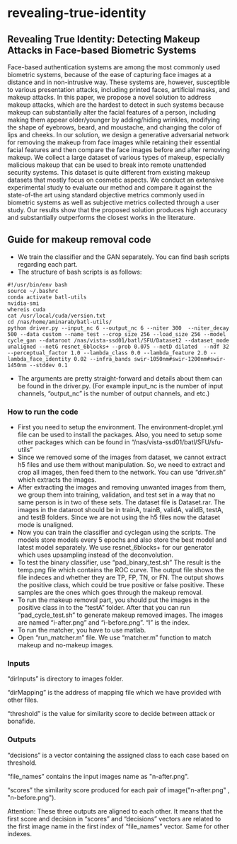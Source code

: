 # revealing-true-identity
## Revealing True Identity: Detecting Makeup Attacks in Face-based Biometric Systems

Face-based authentication systems are among the most commonly used biometric systems, because of the ease of capturing face images at a distance and in non-intrusive way. These systems are, however, susceptible to various presentation attacks, including printed faces, artificial masks, and makeup attacks. In this paper, we propose a novel solution to address makeup attacks, which are the hardest to detect in such systems because makeup can substantially alter the facial features of a person, including making them appear older/younger by adding/hiding wrinkles, modifying the shape of eyebrows, beard, and moustache, and changing the color of lips and cheeks. In our solution, we design a generative adversarial network for removing the makeup from face images while retaining their essential facial features and then compare the face images before and after removing makeup. We collect a large dataset of various types of makeup, especially malicious makeup that can be used to break into remote unattended security systems. This dataset is quite different from existing makeup datasets that mostly focus on cosmetic aspects. We conduct an extensive experimental study to evaluate our method and compare it against the state-of-the art using standard objective metrics commonly used in biometric systems as well as subjective metrics collected through a user study. Our results show that the proposed solution produces high accuracy and substantially outperforms the closest works in the literature.

## Guide for makeup removal code

-	We train the classifier and the GAN separately. You can find bash scripts regarding each part.
- The structure of bash scripts is as follows:
```
#!/usr/bin/env bash
source ~/.bashrc
conda activate batl-utils
nvidia-smi
whereis cuda
cat /usr/local/cuda/version.txt
cd /nas/home/aminarab/batl-utils/
python driver.py --input_nc 6 --output_nc 6 --niter 300  --niter_decay 500 --data custom --name test --crop_size 256 --load_size 256 --model cycle_gan --dataroot /nas/vista-ssd01/batl/SFU/Dataset2 --dataset_mode unaligned --netG resnet_6blocks+ --prob 0.075 --netD dilated  --ndf 32 --perceptual_factor 1.0 --lambda_class 0.0 --lambda_feature 2.0 --lambda_face_identity 0.02 --infra_bands swir-1050nm#swir-1200nm#swir-1450nm --stddev 0.1 
```
- The arguments are pretty straight-forward and details about them can be found in the driver.py. (For example input_nc is the number of input channels, “output_nc” is the number of output channels, and etc.)
### How to run the code
-	First you need to setup the environment. The environment-droplet.yml file can be used to install the packages. Also, you need to setup some other packages which can be found in “/nas/vista-ssd01/batl/SFU/sfu-utils”
- Since we removed some of the images from dataset, we cannot extract h5 files and use them without manipulation. So, we need to extract and crop all images, then feed them to the network. You can use “driver.sh” which extracts the images. 
- After extracting the images and removing unwanted images from them, we group them into training, validation, and test set in a way that no same person is in two of these sets. The dataset file is Dataset.rar. The images in the dataroot should be in trainA, trainB, validA, validB, testA, and testB folders. Since we are not using the h5 files now the dataset mode is unaligned. 
- Now you can train the classifier and cyclegan using the scripts. The models store models every 5 epochs and also store the best model and latest model separately. We use resnet_6blocks+ for our generator which uses upsampling instead of the deconvolution. 
- To test the binary classifier, use “pad_binary_test.sh” The result is the temp.png file which contains the ROC curve. The output file shows the file indeces and whether they are TP, FP, TN, or FN. The output shows the positive class, which could be true positive or false positive. These samples are the ones which goes through the makeup removal. 
- To run the makeup removal part, you should put the images in the positive class in to the “testA” folder. After that you can run “pad_cycle_test.sh” to generate makeup removed images. The images are named “i-after.png” and “i-before.png”. “I” is the index.
- To run the matcher, you have to use matlab.
- Open “run_matcher.m” file. We use “matcher.m” function to match makeup and no-makeup images.

### Inputs
“dirInputs” is directory to images folder.

“dirMapping” is the address of mapping file which we have provided with other files.

“threshold” is the value for similarity score to decide between attack or bonafide.

### Outputs
“decisions” is a vector containing the assigned class to each case based on threshold.

“file_names” contains the input images name as "n-after.png".

“scores” the similarity score produced for each pair of image("n-after.png" , "n-before.png").

Attention: These three outputs are aligned to each other. It means that the first score and decision in “scores” and “decisions” vectors are related to the first image name in the first index of “file_names” vector. Same for other indexes.
